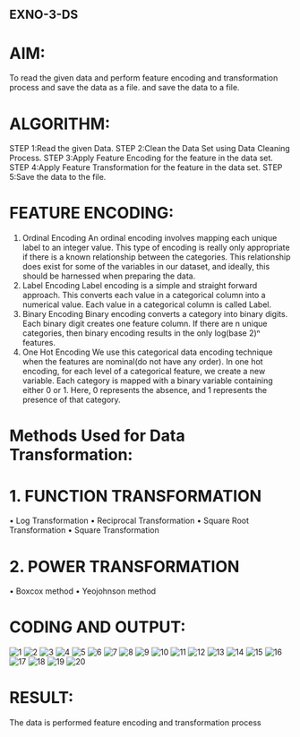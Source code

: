 ## EXNO-3-DS

# AIM:
To read the given data and perform feature encoding and transformation process and save the data as a file.
and save the data to a file.

# ALGORITHM:
STEP 1:Read the given Data.
STEP 2:Clean the Data Set using Data Cleaning Process.
STEP 3:Apply Feature Encoding for the feature in the data set.
STEP 4:Apply Feature Transformation for the feature in the data set.
STEP 5:Save the data to the file.

# FEATURE ENCODING:
1. Ordinal Encoding
An ordinal encoding involves mapping each unique label to an integer value. This type of encoding is really only appropriate if there is a known relationship between the categories. This relationship does exist for some of the variables in our dataset, and ideally, this should be harnessed when preparing the data.
2. Label Encoding
Label encoding is a simple and straight forward approach. This converts each value in a categorical column into a numerical value. Each value in a categorical column is called Label.
3. Binary Encoding
Binary encoding converts a category into binary digits. Each binary digit creates one feature column. If there are n unique categories, then binary encoding results in the only log(base 2)ⁿ features.
4. One Hot Encoding
We use this categorical data encoding technique when the features are nominal(do not have any order). In one hot encoding, for each level of a categorical feature, we create a new variable. Each category is mapped with a binary variable containing either 0 or 1. Here, 0 represents the absence, and 1 represents the presence of that category.

# Methods Used for Data Transformation:
  # 1. FUNCTION TRANSFORMATION
• Log Transformation
• Reciprocal Transformation
• Square Root Transformation
• Square Transformation
  # 2. POWER TRANSFORMATION
• Boxcox method
• Yeojohnson method

# CODING AND OUTPUT:
![1](https://github.com/user-attachments/assets/f5098abe-2cad-4fd5-8e2c-547f09b50f87)
![2](https://github.com/user-attachments/assets/d4e37a6b-5883-4d9d-b216-c992107f5075)
![3](https://github.com/user-attachments/assets/4b9c2686-cc3f-471f-85e8-9e8d54d78f69)
![4](https://github.com/user-attachments/assets/35e61b49-25ea-448c-bb7a-fe4a8fcf0b10)
![5](https://github.com/user-attachments/assets/5bea5afc-c1be-4dd7-9eec-96e93d9e2a8f)
![6](https://github.com/user-attachments/assets/1c0cdb1b-673e-4326-b3d8-6914c488fa2c)
![7](https://github.com/user-attachments/assets/5b9aba34-98ad-4dcb-987b-83cfb004a7d8)
![8](https://github.com/user-attachments/assets/c098bde0-aed6-4e27-8ed1-b3e2a72a4035)
![9](https://github.com/user-attachments/assets/28ac0e29-0d09-44dc-afcc-c64928867aaa)
![10](https://github.com/user-attachments/assets/87e80863-ec42-460b-9ac4-dd8bb1021f09)
![11](https://github.com/user-attachments/assets/244209fc-568f-460c-a1bb-429d7415f513)
![12](https://github.com/user-attachments/assets/c9b99a16-4256-4c2d-89cd-76b029993a0c)
![13](https://github.com/user-attachments/assets/77ab7255-d154-4904-951f-801b74bc9add)
![14](https://github.com/user-attachments/assets/93ffc6cb-f668-4213-91f7-89b56e26d19c)
![15](https://github.com/user-attachments/assets/7c5339a7-0322-4634-bf57-dafa492d5b3c)
![16](https://github.com/user-attachments/assets/55b659ef-dfc5-477f-a3c4-6e66c193f74e)
![17](https://github.com/user-attachments/assets/ee26e340-65ec-424b-b065-36033e13d223)
![18](https://github.com/user-attachments/assets/68541980-1ef0-4309-a2cf-31addbfb8b99)
![19](https://github.com/user-attachments/assets/85747a05-ac57-43ed-affd-bfbd225f38ca)
![20](https://github.com/user-attachments/assets/a580512a-aeeb-40d5-84cc-3c2b7d76e9c1)

























       
# RESULT:
The data is performed feature encoding and transformation process 
       

       
